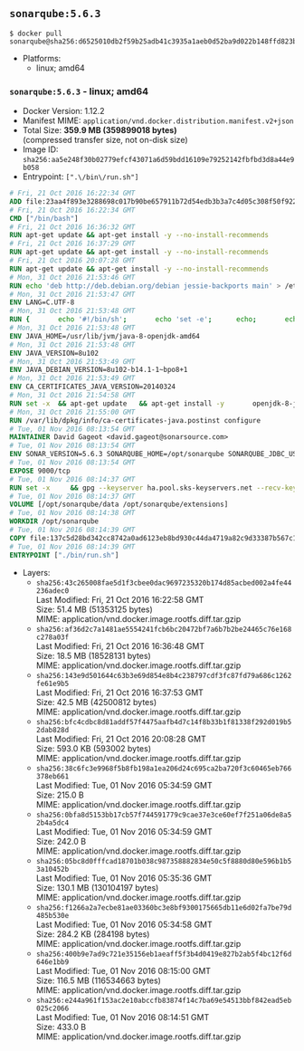 ## `sonarqube:5.6.3`

```console
$ docker pull sonarqube@sha256:d6525010db2f59b25adb41c3935a1aeb0d52ba9d022b148ffd823b9fc187445b
```

-	Platforms:
	-	linux; amd64

### `sonarqube:5.6.3` - linux; amd64

-	Docker Version: 1.12.2
-	Manifest MIME: `application/vnd.docker.distribution.manifest.v2+json`
-	Total Size: **359.9 MB (359899018 bytes)**  
	(compressed transfer size, not on-disk size)
-	Image ID: `sha256:aa5e248f30b02779efcf43071a6d59bdd16109e79252142fbfbd3d8a44e9b058`
-	Entrypoint: `[".\/bin\/run.sh"]`

```dockerfile
# Fri, 21 Oct 2016 16:22:34 GMT
ADD file:23aa4f893e3288698c017b90be657911b72d54edb3b3a7c4d05c308f50f9228f in / 
# Fri, 21 Oct 2016 16:22:34 GMT
CMD ["/bin/bash"]
# Fri, 21 Oct 2016 16:36:32 GMT
RUN apt-get update && apt-get install -y --no-install-recommends 		ca-certificates 		curl 		wget 	&& rm -rf /var/lib/apt/lists/*
# Fri, 21 Oct 2016 16:37:29 GMT
RUN apt-get update && apt-get install -y --no-install-recommends 		bzr 		git 		mercurial 		openssh-client 		subversion 				procps 	&& rm -rf /var/lib/apt/lists/*
# Fri, 21 Oct 2016 20:07:28 GMT
RUN apt-get update && apt-get install -y --no-install-recommends 		bzip2 		unzip 		xz-utils 	&& rm -rf /var/lib/apt/lists/*
# Mon, 31 Oct 2016 21:53:46 GMT
RUN echo 'deb http://deb.debian.org/debian jessie-backports main' > /etc/apt/sources.list.d/jessie-backports.list
# Mon, 31 Oct 2016 21:53:47 GMT
ENV LANG=C.UTF-8
# Mon, 31 Oct 2016 21:53:48 GMT
RUN { 		echo '#!/bin/sh'; 		echo 'set -e'; 		echo; 		echo 'dirname "$(dirname "$(readlink -f "$(which javac || which java)")")"'; 	} > /usr/local/bin/docker-java-home 	&& chmod +x /usr/local/bin/docker-java-home
# Mon, 31 Oct 2016 21:53:48 GMT
ENV JAVA_HOME=/usr/lib/jvm/java-8-openjdk-amd64
# Mon, 31 Oct 2016 21:53:48 GMT
ENV JAVA_VERSION=8u102
# Mon, 31 Oct 2016 21:53:49 GMT
ENV JAVA_DEBIAN_VERSION=8u102-b14.1-1~bpo8+1
# Mon, 31 Oct 2016 21:53:49 GMT
ENV CA_CERTIFICATES_JAVA_VERSION=20140324
# Mon, 31 Oct 2016 21:54:58 GMT
RUN set -x 	&& apt-get update 	&& apt-get install -y 		openjdk-8-jdk="$JAVA_DEBIAN_VERSION" 		ca-certificates-java="$CA_CERTIFICATES_JAVA_VERSION" 	&& rm -rf /var/lib/apt/lists/* 	&& [ "$JAVA_HOME" = "$(docker-java-home)" ]
# Mon, 31 Oct 2016 21:55:00 GMT
RUN /var/lib/dpkg/info/ca-certificates-java.postinst configure
# Tue, 01 Nov 2016 08:13:54 GMT
MAINTAINER David Gageot <david.gageot@sonarsource.com>
# Tue, 01 Nov 2016 08:13:54 GMT
ENV SONAR_VERSION=5.6.3 SONARQUBE_HOME=/opt/sonarqube SONARQUBE_JDBC_USERNAME=sonar SONARQUBE_JDBC_PASSWORD=sonar SONARQUBE_JDBC_URL=
# Tue, 01 Nov 2016 08:13:54 GMT
EXPOSE 9000/tcp
# Tue, 01 Nov 2016 08:14:37 GMT
RUN set -x     && gpg --keyserver ha.pool.sks-keyservers.net --recv-keys F1182E81C792928921DBCAB4CFCA4A29D26468DE     && cd /opt     && curl -o sonarqube.zip -fSL https://sonarsource.bintray.com/Distribution/sonarqube/sonarqube-$SONAR_VERSION.zip     && curl -o sonarqube.zip.asc -fSL https://sonarsource.bintray.com/Distribution/sonarqube/sonarqube-$SONAR_VERSION.zip.asc     && gpg --batch --verify sonarqube.zip.asc sonarqube.zip     && unzip sonarqube.zip     && mv sonarqube-$SONAR_VERSION sonarqube     && rm sonarqube.zip*     && rm -rf $SONARQUBE_HOME/bin/*
# Tue, 01 Nov 2016 08:14:37 GMT
VOLUME [/opt/sonarqube/data /opt/sonarqube/extensions]
# Tue, 01 Nov 2016 08:14:38 GMT
WORKDIR /opt/sonarqube
# Tue, 01 Nov 2016 08:14:39 GMT
COPY file:137c5d28bd342cc8742a0ad6123eb8bd930c44da4719a82c9d33387b567c147c in /opt/sonarqube/bin/ 
# Tue, 01 Nov 2016 08:14:39 GMT
ENTRYPOINT ["./bin/run.sh"]
```

-	Layers:
	-	`sha256:43c265008fae5d1f3cbee0dac9697235320b174d85acbed002a4fe44236adec0`  
		Last Modified: Fri, 21 Oct 2016 16:22:58 GMT  
		Size: 51.4 MB (51353125 bytes)  
		MIME: application/vnd.docker.image.rootfs.diff.tar.gzip
	-	`sha256:af36d2c7a1481ae5554241fcb6bc20472bf7a6b7b2be24465c76e168c278a03f`  
		Last Modified: Fri, 21 Oct 2016 16:36:48 GMT  
		Size: 18.5 MB (18528131 bytes)  
		MIME: application/vnd.docker.image.rootfs.diff.tar.gzip
	-	`sha256:143e9d501644c63b3e69d854e8b4c238797cdf3fc87fd79a686c1262fe61e9b5`  
		Last Modified: Fri, 21 Oct 2016 16:37:53 GMT  
		Size: 42.5 MB (42500812 bytes)  
		MIME: application/vnd.docker.image.rootfs.diff.tar.gzip
	-	`sha256:bfc4cdbc8d81addf57f4475aafb4d7c14f8b33b1f81338f292d019b52dab828d`  
		Last Modified: Fri, 21 Oct 2016 20:08:28 GMT  
		Size: 593.0 KB (593002 bytes)  
		MIME: application/vnd.docker.image.rootfs.diff.tar.gzip
	-	`sha256:38c6fc3e9968f5b8fb198a1ea206d24c695ca2ba720f3c60465eb766378eb661`  
		Last Modified: Tue, 01 Nov 2016 05:34:59 GMT  
		Size: 215.0 B  
		MIME: application/vnd.docker.image.rootfs.diff.tar.gzip
	-	`sha256:0bfa8d5153bb17cb57f744591779c9cae37e3ce60ef7f251a06de8a52b4a5dc4`  
		Last Modified: Tue, 01 Nov 2016 05:34:59 GMT  
		Size: 242.0 B  
		MIME: application/vnd.docker.image.rootfs.diff.tar.gzip
	-	`sha256:05bc8d0fffcad18701b038c987358882834e50c5f8880d80e596b1b53a10452b`  
		Last Modified: Tue, 01 Nov 2016 05:35:36 GMT  
		Size: 130.1 MB (130104197 bytes)  
		MIME: application/vnd.docker.image.rootfs.diff.tar.gzip
	-	`sha256:f1266a2a7ecbe81ae03360bc3e8bf9300175665db11e6d02fa7be79d485b530e`  
		Last Modified: Tue, 01 Nov 2016 05:34:58 GMT  
		Size: 284.2 KB (284198 bytes)  
		MIME: application/vnd.docker.image.rootfs.diff.tar.gzip
	-	`sha256:400b9e7ad9c721e35156eb1aeaff5f3b4d0419e827b2ab5f4bc12f6d646e1bb9`  
		Last Modified: Tue, 01 Nov 2016 08:15:00 GMT  
		Size: 116.5 MB (116534663 bytes)  
		MIME: application/vnd.docker.image.rootfs.diff.tar.gzip
	-	`sha256:e244a961f153ac2e10abccfb83874f14c7ba69e54513bbf842ead5eb025c2066`  
		Last Modified: Tue, 01 Nov 2016 08:14:51 GMT  
		Size: 433.0 B  
		MIME: application/vnd.docker.image.rootfs.diff.tar.gzip
